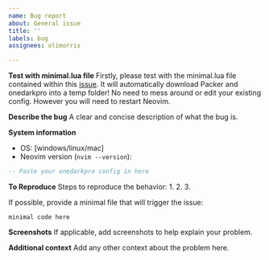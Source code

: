 ```yaml
---
name: Bug report
about: General issue
title: ''
labels: bug
assignees: olimorris

---
```


**Test with minimal.lua file**
Firstly, please test with the minimal.lua file contained within this [issue](https://github.com/olimorris/onedarkpro.nvim/issues/53). It will automatically download Packer and onedarkpro into a temp folder! No need to mess around or edit your existing config. However you will need to restart Neovim.

**Describe the bug**
A clear and concise description of what the bug is.

**System information**
- OS: [windows/linux/mac]
- Neovim version (`nvim --version`):
```lua
-- Paste your onedarkpro config in here
```

**To Reproduce**
Steps to reproduce the behavior:
1. 
2.
3. 

If possible, provide a minimal file that will trigger the issue:
```
minimal code here
```

**Screenshots**
If applicable, add screenshots to help explain your problem.

**Additional context**
Add any other context about the problem here.
